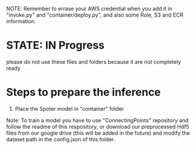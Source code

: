 NOTE: Remember to errase your AWS credential when you add it in "invoke.py" and "container/deploy.py", and also some Role, S3 and ECR information.

# STATE: IN Progress
please do not use these files and folders because it are not completely ready

# Steps to prepare the inference

1. Place the Spoter model in "container" folder

Note: To train a model you have to use "ConnectingPoints" repository and follow the readme of this respository, or download our preprocessed Hdf5 files from our google drive (this will be added in the future) and modify the dataset path in the config.json of this folder.